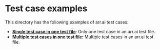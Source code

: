 # Test case examples

This directory has the following examples of arr.ai test cases:
- **[Single test case in one test file](single_case_test.arrai)**: Only one test case in an arr.ai test file.
- **[Multiple test cases in one test file](multiple_cases_test.arrai):** Multiple test cases in an arr.ai test file.
